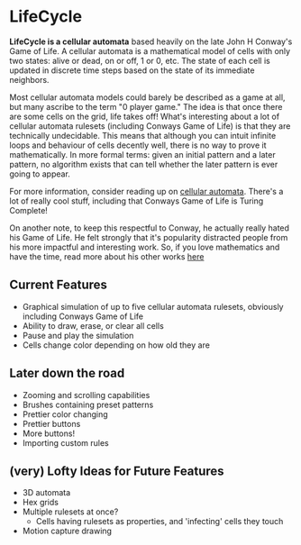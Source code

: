 
# LifeCycle

**LifeCycle is a cellular automata** based heavily on the late John H Conway's Game of Life. A cellular automata is a
mathematical model of cells with only two states: alive or dead, on or off, 1 or 0, etc. The state of each cell 
is updated in discrete time steps based on the state of its immediate neighbors. 

Most cellular automata models could barely be described as a game at all, but many ascribe to the term "0 player game."
The idea is that once there are some cells on the grid, life takes off! What's interesting about a lot of cellular automata
rulesets (including Conways Game of Life) is that they are technically undecidable. This means that although you can intuit infinite loops and behaviour of cells decently well,
there is no way to prove it mathematically. In more formal terms: given an initial pattern and a later pattern, 
no algorithm exists that can tell whether the later pattern is ever going to appear.

For more information, consider reading up on [cellular automata](https://en.wikipedia.org/wiki/Cellular_automaton). There's a
lot of really cool stuff, including that Conways Game of Life is Turing Complete!

On another note, to keep this respectful to Conway, he actually really hated his Game of Life. He felt strongly that it's popularity
distracted people from his more impactful and interesting work. So, if you love mathematics and have the time, read more about 
his other works [here](https://en.wikipedia.org/wiki/John_Horton_Conway)


## Current Features

- Graphical simulation of up to five cellular automata rulesets, obviously including Conways Game of Life
- Ability to draw, erase, or clear all cells
- Pause and play the simulation
- Cells change color depending on how old they are


## Later down the road

- Zooming and scrolling capabilities
- Brushes containing preset patterns
- Prettier color changing
- Prettier buttons
- More buttons!
- Importing custom rules


## (very) Lofty Ideas for Future Features
- 3D automata
- Hex grids
- Multiple rulesets at once?
    - Cells having rulesets as properties, and 'infecting' cells they touch
- Motion capture drawing
  

